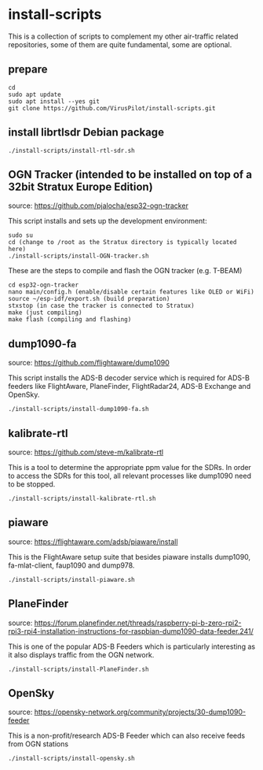 # install-scripts

This is a collection of scripts to complement my other air-traffic related repositories, some of them are quite fundamental, some are optional.

## prepare
```
cd
sudo apt update
sudo apt install --yes git
git clone https://github.com/VirusPilot/install-scripts.git
```
## install librtlsdr Debian package
```
./install-scripts/install-rtl-sdr.sh
```

## OGN Tracker (intended to be installed on top of a 32bit Stratux Europe Edition)
source: https://github.com/pjalocha/esp32-ogn-tracker

This script installs and sets up the development environment:

```
sudo su
cd (change to /root as the Stratux directory is typically located here)
./install-scripts/install-OGN-tracker.sh
```

These are the steps to compile and flash the OGN tracker (e.g. T-BEAM)
```
cd esp32-ogn-tracker
nano main/config.h (enable/disable certain features like OLED or WiFi)
source ~/esp-idf/export.sh (build preparation)
stxstop (in case the tracker is connected to Stratux)
make (just compiling)
make flash (compiling and flashing)
```

## dump1090-fa
source: https://github.com/flightaware/dump1090

This script installs the ADS-B decoder service which is required for ADS-B feeders like FlightAware, PlaneFinder, FlightRadar24, ADS-B Exchange and OpenSky.

```
./install-scripts/install-dump1090-fa.sh
```

## kalibrate-rtl
source: https://github.com/steve-m/kalibrate-rtl

This is a tool to determine the appropriate ppm value for the SDRs. In order to access the SDRs for this tool, all relevant processes like dump1090 need to be stopped.

```
./install-scripts/install-kalibrate-rtl.sh
```

## piaware
source: https://flightaware.com/adsb/piaware/install

This is the FlightAware setup suite that besides piaware installs dump1090, fa-mlat-client, faup1090 and dump978.

```
./install-scripts/install-piaware.sh
```

## PlaneFinder
source: https://forum.planefinder.net/threads/raspberry-pi-b-zero-rpi2-rpi3-rpi4-installation-instructions-for-raspbian-dump1090-data-feeder.241/

This is one of the popular ADS-B Feeders which is particularly interesting as it also displays traffic from the OGN network.

```
./install-scripts/install-PlaneFinder.sh
```

## OpenSky
source: https://opensky-network.org/community/projects/30-dump1090-feeder

This is a non-profit/research ADS-B Feeder which can also receive feeds from OGN stations
```
./install-scripts/install-opensky.sh
```

